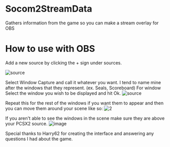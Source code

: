 # Socom2StreamData
Gathers information from the game so you can make a stream overlay for OBS

# How to use with OBS
Add a new source by clicking the + sign under sources.

![source](https://user-images.githubusercontent.com/11056105/161668176-e49e8f36-8499-4646-838b-481e8d515d90.PNG)

Select Window Capture and call it whatever you want. I tend to name mine after the windows that they represent. (ex. Seals, Scoreboard)
For window Select the window you wish to be displayed and hit Ok.
![source](https://user-images.githubusercontent.com/11056105/161668285-b8ae3814-a5de-4b7e-9d95-af8a1abc8807.PNG)

Repeat this for the rest of the windows if you want them to appear and then you can move them around your scene like so:
![2](https://user-images.githubusercontent.com/11056105/161668342-631550b2-b22e-413b-b06e-4b0f2031ead7.PNG)

If you aren't able to see the windows in the scene make sure they are above your PCSX2 source.
![image](https://user-images.githubusercontent.com/11056105/161668410-3c2d5911-7d64-43f6-a1b3-448aacb215ac.png)


Special thanks to Harry62 for creating the interface and answering any questions I had about the game.
